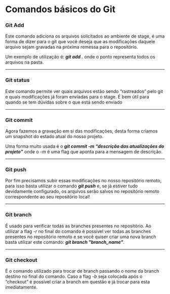 # Comandos básicos do Git

### Git Add
Este comando adiciona os arquivos solicitados ao ambiente de stage, é uma forma de dizer para o git que você deseja que as modificações daquele arquivo sejam gravadas na próxima remessa para o repositório.

Um exemplo de utilização é: ***git add .*** onde o ponto representa todos os arquivos na pasta.

---

### Git status
Este comando permite ver quais arquivos estão sendo “rastreados” pelo git e quais modificações já foram enviadas para o stage. É bem útil para quando se tem dúvidas sobre o que está sendo enviado

---

### Git commit

Agora fazemos a gravação em si das modificações, desta forma criamos um snapshot do estado atual do nosso projeto.

Uma forma muito usada é o ***git commit -m “descrição das atualizações do projeto”*** onde o *-m* é uma flag que aponta para a mensagem de descrição.

---

### Git push
Por fim precisamos subir essas modificações no nosso repositório remoto, para isso basta utilizar o comando ***git push*** e, se já estiver tudo devidamente configurado, os arquivos serão salvos no repositório remoto correspondente ao seu repositório local!

---

### Git branch
É usado para verificar todas as branches presentes no repositório. Ao utilizar a flag *-r* no final do comando é possível ver todas as branches presentes no repositório remoto e se você quiser criar uma nova branch basta utilizar este comando: ***git branch "branch_name"***.

---

### Git checkout
É o comando utilizado para trocar de branch passando o nome da branch destino no final do comando. Caso a flag *-b* seja colocada após o “checkout” é possível criar a branch em questão e já trocar para esta imediatamente.
